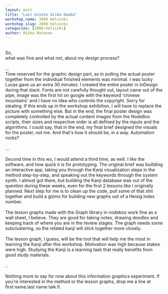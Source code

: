 ```yaml
---
layout: post
title: "Last minute diiba-daaba"
workshop_name: 2008 Helsinki 
workshop_slug: 2008-helsinki
categories: [2008-helsinki]
author: Mikko Mutanen
---
```

<div>
 
</div>
So,
<div>
what was fine and what not, about my design process?
</div>
<div>
 
</div>
<div>
...
</div>
<div>
Time reserved for the graphic design part, as in pulling the actual poster together from the individual finished elements was minimal. I was lucky Lucas gave us an extra 30 minutes: I created the entire poster in InDesign during that slack. Fonts are not carefully thought out, layout came out of the pipe, image was the first hit on google with the keyword 'chinese mountains' and I have no idea who controls the copyright. Sorry for stealing. If this ends up in the workshop exhibition, I will have to replace the picture with something else. But in the end, the final poster design was completely controlled by the actual content images from the NodeBox scripts, their sizes and respective order is all defined by the inputs and the algorithms. I could say, that in the end, my final brief designed the visuals for the poster, not me. And that's how it should be, in a way. Automation rocks?
</div>
<div>
 
</div>
<div>
...
</div>
<div>
 
</div>
<div>
Second time in this ws, I would attend a third time, as well. I like the software, and how quick it is for prototyping. The original brief was buillding an interactive app, taking you through the Kanji visualization steps in the method step-by-step, and speaking out the keywords through the system synth. I almost got there, but building the Kanji database was out of the question during these weeks, even for the first 2 lessons like I originally planned. Next step for me is to clean up the code, pull some of that shit together and build a gizmo for building new graphs out of a Heisig index number.
</div>
<div>
 
</div>
<div>
The lesson graphs made with the Graph library in nodebox work fine as a wall sheet, I believe. They are good for taking notes, drawing doodles and keeping track of where you are in the review stages. The graph needs some subclustering, so the related kanji will stick together more closely. 
</div>
<div>
 
</div>
<div>
The lesson graph, I guess, will be the tool that will help me the most in learning the Kanji after this workshop. Motivation was high because stakes were high. Studying the Kanji is a learning task that really benefits from good study materials.
</div>
<div>
 
</div>
<div>
.. 
</div>
<div>
 
</div>
<div>
Nothing more to say for now about this information graphics experiment. If you're interested in the method or the lesson graphs, drop me a line at 
</div>
<div>
first name.last name taik.fi.
</div>
<div>
<br />
</div>
<div>
<br />
</div>

